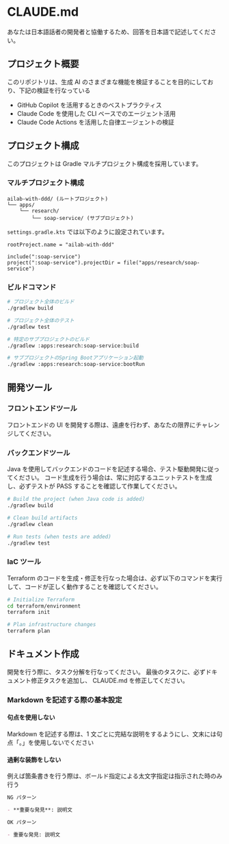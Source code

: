 # CLAUDE.md

あなたは日本語話者の開発者と協働するため、回答を日本語で記述してください。

## プロジェクト概要

このリポジトリは、生成 AI のさまざまな機能を検証することを目的にしており、下記の検証を行なっている

- GitHub Copilot を活用するときのベストプラクティス
- Claude Code を使用した CLI ベースでのエージェント活用
- Claude Code Actions を活用した自律エージェントの検証

## プロジェクト構成

このプロジェクトは Gradle マルチプロジェクト構成を採用しています。

### マルチプロジェクト構成

```
ailab-with-ddd/ (ルートプロジェクト)
└── apps/
    └── research/
        └── soap-service/ (サブプロジェクト)
```

`settings.gradle.kts` では以下のように設定されています。

```gradle-kotlin-dsl
rootProject.name = "ailab-with-ddd"

include(":soap-service")
project(":soap-service").projectDir = file("apps/research/soap-service")
```

### ビルドコマンド

```bash
# プロジェクト全体のビルド
./gradlew build

# プロジェクト全体のテスト
./gradlew test

# 特定のサブプロジェクトのビルド
./gradlew :apps:research:soap-service:build

# サブプロジェクトのSpring Bootアプリケーション起動
./gradlew :apps:research:soap-service:bootRun
```

## 開発ツール

### フロントエンドツール

フロントエンドの UI を開発する際は、遠慮を行わず、あなたの限界にチャレンジしてください。

### バックエンドツール

Java を使用してバックエンドのコードを記述する場合、テスト駆動開発に従ってください。
コード生成を行う場合は、常に対応するユニットテストを生成し、必ずテストが PASS することを確認して作業してください。

```bash
# Build the project (when Java code is added)
./gradlew build

# Clean build artifacts
./gradlew clean

# Run tests (when tests are added)
./gradlew test
```

### IaC ツール

Terraform のコードを生成・修正を行なった場合は、必ず以下のコマンドを実行して、コードが正しく動作することを確認してください。

```bash
# Initialize Terraform
cd terraform/environment
terraform init

# Plan infrastructure changes
terraform plan
```

## ドキュメント作成

開発を行う際に、タスク分解を行なってください。
最後のタスクに、必ずドキュメント修正タスクを追加し、 CLAUDE.md を修正してください。

### Markdown を記述する際の基本設定

#### 句点を使用しない

Markdown を記述する際は、1 文ごとに完結な説明をするようにし、文末には句点「。」を使用しないでください

#### 過剰な装飾をしない

例えば箇条書きを行う際は、ボールド指定による太文字指定は指示された時のみ行う

```markdown
NG パターン

- **重要な発見**: 説明文

OK パターン

- 重要な発見: 説明文
```
